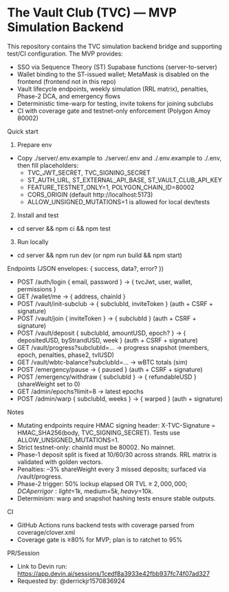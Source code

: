 # The Vault Club (TVC) — MVP Simulation Backend

This repository contains the TVC simulation backend bridge and supporting test/CI configuration. The MVP provides:
- SSO via Sequence Theory (ST) Supabase functions (server-to-server)
- Wallet binding to the ST-issued wallet; MetaMask is disabled on the frontend (frontend not in this repo)
- Vault lifecycle endpoints, weekly simulation (RRL matrix), penalties, Phase-2 DCA, and emergency flows
- Deterministic time-warp for testing, invite tokens for joining subclubs
- CI with coverage gate and testnet-only enforcement (Polygon Amoy 80002)

Quick start
1) Prepare env
- Copy ./server/.env.example to ./server/.env and ./.env.example to ./.env, then fill placeholders:
  - TVC_JWT_SECRET, TVC_SIGNING_SECRET
  - ST_AUTH_URL, ST_EXTERNAL_API_BASE, ST_VAULT_CLUB_API_KEY
  - FEATURE_TESTNET_ONLY=1, POLYGON_CHAIN_ID=80002
  - CORS_ORIGIN (default http://localhost:5173)
  - ALLOW_UNSIGNED_MUTATIONS=1 is allowed for local dev/tests
2) Install and test
- cd server && npm ci && npm test
3) Run locally
- cd server && npm run dev (or npm run build && npm start)

Endpoints (JSON envelopes: { success, data?, error? })
- POST /auth/login { email, password } -> { tvcJwt, user, wallet, permissions }
- GET /wallet/me -> { address, chainId }
- POST /vault/init-subclub -> { subclubId, inviteToken } (auth + CSRF + signature)
- POST /vault/join { inviteToken } -> { subclubId } (auth + CSRF + signature)
- POST /vault/deposit { subclubId, amountUSD, epoch? } -> { depositedUSD, byStrandUSD, week } (auth + CSRF + signature)
- GET /vault/progress?subclubId=... -> progress snapshot (members, epoch, penalties, phase2, tvlUSD)
- GET /vault/wbtc-balance?subclubId=... -> wBTC totals (sim)
- POST /emergency/pause -> { paused } (auth + CSRF + signature)
- POST /emergency/withdraw { subclubId } -> { refundableUSD } (shareWeight set to 0)
- GET /admin/epochs?limit=8 -> latest epochs
- POST /admin/warp { subclubId, weeks } -> { warped } (auth + signature)

Notes
- Mutating endpoints require HMAC signing header: X-TVC-Signature = HMAC_SHA256(body, TVC_SIGNING_SECRET). Tests use ALLOW_UNSIGNED_MUTATIONS=1.
- Strict testnet-only: chainId must be 80002. No mainnet.
- Phase-1 deposit split is fixed at 10/60/30 across strands. RRL matrix is validated with golden vectors.
- Penalties: –3% shareWeight every 3 missed deposits; surfaced via /vault/progress.
- Phase-2 trigger: 50% lockup elapsed OR TVL ≥ $2,000,000; DCA per rigor: light=$1k, medium=$5k, heavy=$10k.
- Determinism: warp and snapshot hashing tests ensure stable outputs.

CI
- GitHub Actions runs backend tests with coverage parsed from coverage/clover.xml
- Coverage gate is ≥80% for MVP; plan is to ratchet to 95%

PR/Session
- Link to Devin run: https://app.devin.ai/sessions/1cedf8a3933e42fbb937fc74f07ad327
- Requested by: @derrickjr1570836924
